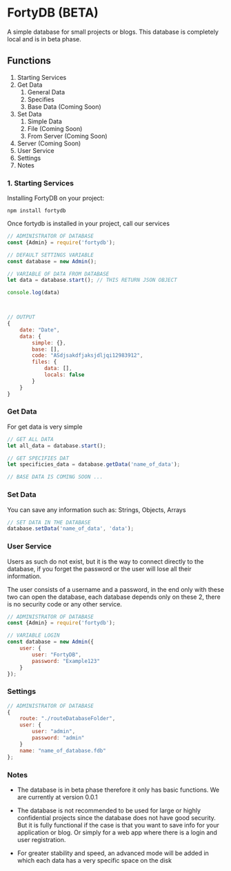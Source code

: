 # FortyDB (BETA)

A simple database for small projects or blogs. This database is completely local and is in beta phase.

## Functions

1. Starting Services
2. Get Data
	1. General Data
	2. Specifies
	3. Base Data (Coming Soon)
3. Set Data
	1. Simple Data
	2. File (Coming Soon)
	3. From Server (Coming Soon)
4. Server (Coming Soon)
5. User Service
6. Settings
7. Notes

### 1. Starting Services

Installing FortyDB on your project:

```
npm install fortydb
```

Once fortydb is installed in your project, call our services

```javascript
// ADMINISTRATOR OF DATABASE
const {Admin} = require('fortydb');

// DEFAULT SETTINGS VARIABLE
const database = new Admin();

// VARIABLE OF DATA FROM DATABASE
let data = database.start(); // THIS RETURN JSON OBJECT

console.log(data)



// OUTPUT
{
	date: "Date",
	data: {
		simple: {},
		base: [],
		code: "ASdjsakdfjaksjdljqi12983912",
		files: {
			data: [],
			locals: false
		}
	}
}
```

### Get Data

For get data is very simple

```javascript
// GET ALL DATA
let all_data = database.start();

// GET SPECIFIES DAT
let specificies_data = database.getData('name_of_data');

// BASE DATA IS COMING SOON ...
```

### Set Data

You can save any information such as: Strings, Objects, Arrays

```javascript
// SET DATA IN THE DATABASE
database.setData('name_of_data', 'data');
```

### User Service 

Users as such do not exist, but it is the way to connect directly to the database, if you forget the password or the user will lose all their information.

The user consists of a username and a password, in the end only with these two can open the database, each database depends only on these 2, there is no security code or any other service.

```javascript
// ADMINISTRATOR OF DATABASE
const {Admin} = require('fortydb');

// VARIABLE LOGIN
const database = new Admin({
	user: {
		user: "FortyDB",
		password: "Example123"
	}
});
```

### Settings 

```javascript
// ADMINISTRATOR OF DATABASE
{
	route: "./routeDatabaseFolder",
	user: {
		user: "admin",
		password: "admin"
	}
	name: "name_of_database.fdb"
};
```

### Notes 

- The database is in beta phase therefore it only has basic functions. We are currently at version 0.0.1

- The database is not recommended to be used for large or highly confidential projects since the database does not have good security.
But it is fully functional if the case is that you want to save info for your application or blog. Or simply for a web app where there is a login and user registration.

- For greater stability and speed, an advanced mode will be added in which each data has a very specific space on the disk